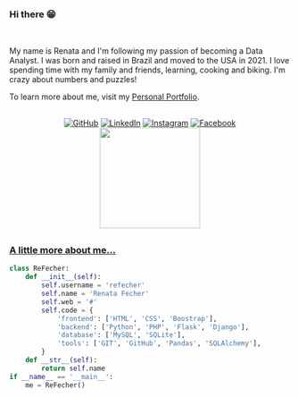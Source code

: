 <!--Banner session-->
<!-- <p align="center"><img src="https://imgur.com/jSBcQQe.png"/><br> -->
<!-- <a align="center"><img src="https://i.imgur.com/uTk6zzB.png"/><br> -->

<!--About session-->
<h3>Hi there 😁</h3>
<br>
<p>My name is Renata and I'm following my passion of becoming a Data Analyst. I was born and raised in Brazil and moved to the USA in 2021. I love spending time with my family and friends, learning, cooking and biking. I'm crazy about numbers and puzzles!</p>
To learn more about me, visit my <a target="_blank" rel="noopener noreferrer" href="https://refecher.herokuapp.com/">Personal Portfolio</a>.

##

<!-- Badges session -->
<div align="center">
  <a href="https://github.com/refecher" target="_blank" rel="noopener noreferrer"><img src="https://img.shields.io/badge/GitHub-100000?style=lat-square&logo=github&logoColor=white" alt="GitHub"></a>
  <a href="https://www.linkedin.com/in/renatafecher" target="_blank" rel="noopener noreferrer"><img src="https://img.shields.io/badge/LinkedIn-0077B5?style=lat-square&logo=linkedin&logoColor=white" alt="LinkedIn"></a>
  <a href="https://www.instagram.com/renataklein/" target="_blank" rel="noopener noreferrer"><img src="https://img.shields.io/badge/Instagram-E4405F?style=lat-square&logo=instagram&logoColor=white" alt="Instagram"></a>
  <a href="https://www.facebook.com/srtklein" target="_blank" rel="noopener noreferrer"><img src="https://img.shields.io/badge/Facebook-1877F2?style=lat-square&logo=facebook&logoColor=white" alt="Facebook"></a>
</div>

<div align="center">
  <a href="https://github.com/refecher">
  <img height="180em" src="https://github-readme-stats.vercel.app/api/top-langs?username=refecher&layout=compact&langs_count=15&theme=tokyonight" />
</div>

##

<h3>A little more about me...</h3>
  
```python
class ReFecher:
    def __init__(self):
        self.username = 'refecher'
        self.name = 'Renata Fecher'
        self.web = '#'
        self.code = {
            'frontend': ['HTML', 'CSS', 'Boostrap'],
            'backend': ['Python', 'PHP', 'Flask', 'Django'],
            'database': ['MySQL', 'SQLite'],
            'tools': ['GIT', 'GitHub', 'Pandas', 'SQLAlchemy'],
        }
    def __str__(self):
        return self.name
if __name__ == '__main__':
    me = ReFecher()
```


<!--
**Pleiterson/Pleiterson** is a ✨ _special_ ✨ repository because its `README.md` (this file) appears on your GitHub profile.
Here are some ideas to get you started:
- 🔭 I’m currently working on ...
- 👯 I’m looking to collaborate on ...
- 🤔 I’m looking for help with ...
- 💬 Ask me about ...
- 😄 Pronouns: ...
-->
